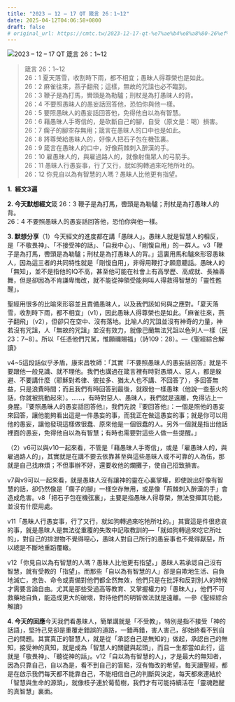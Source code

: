 ```yaml
---
title: "2023 – 12 – 17 QT 箴言 26：1~12"
date: 2025-04-12T04:06:58+0800
draft: false
# original_url: https://cmtc.tw/2023-12-17-qt-%e7%ae%b4%e8%a8%80-26%ef%bc%9a112
---
```


![2023 – 12 – 17 QT 箴言 26：1~12](/images/qt.jpg  "2023 – 12 – 17 QT 箴言 26：1~12")

> 箴言 26：1~12  
> 26：1 夏天落雪，收割時下雨，都不相宜；愚昧人得尊榮也是如此。  
> 26：2 麻雀往來，燕子翻飛；這樣，無故的咒詛也必不臨到。  
> 26：3 鞭子是為打馬，轡頭是為勒驢；刑杖是為打愚昧人的背。  
> 26：4 不要照愚昧人的愚妄話回答他，恐怕你與他一樣。  
> 26：5 要照愚昧人的愚妄話回答他，免得他自以為有智慧。  
> 26：6 藉愚昧人手寄信的，是砍斷自己的腳，自受（原文是：喝）損害。  
> 26：7 瘸子的腳空存無用；箴言在愚昧人的口中也是如此。  
> 26：8 將尊榮給愚昧人的，好像人把石子包在機弦裏。  
> 26：9 箴言在愚昧人的口中，好像荊棘刺入醉漢的手。  
> 26：10 雇愚昧人的，與雇過路人的，就像射傷眾人的弓箭手。  
> 26：11 愚昧人行愚妄事，行了又行，就如狗轉過來吃牠所吐的。  
> 26：12 你見自以為有智慧的人嗎？愚昧人比他更有指望。

**1.  經文3遍**

**2. 今天默想經文**箴 26：3 鞭子是為打馬，轡頭是為勒驢；刑杖是為打愚昧人的背。  
26：4 不要照愚昧人的愚妄話回答他，恐怕你與他一樣。

**3. 默想分享**（1）今天經文的進度都在講「愚昧人」。愚昧人就是智慧人的相反，是「不敬畏神」、「不接受神的話」、「自我中心」、「剛愎自用」的一群人。v3「鞭子是為打馬，轡頭是為勒驢；刑杖是為打愚昧人的背。」這裏用馬和驢來形容愚昧人，因為這三者的共同特性就是「剛愎自用」，非得用鞭打才願意聽話。愚昧人的「無知」，並不是指他的IQ不高，甚至他可能在社會上有高學歷、高成就、長袖善舞，但是卻因為不肯謙卑悔改，就不能從神領受能夠叫人得救得智慧的「靈性甦醒」。

聖經用很多的比喻來形容並且責備愚昧人，以及我們該如何與之應對。「夏天落雪，收割時下雨，都不相宜」（v1），因此愚昧人得尊榮也是如此。「麻雀往來，燕子翻飛」（v2），但卻只在空中、沒有落地。比喻人的咒詛並沒有神奇的力量，神若沒有咒詛，人「無故的咒詛」並沒有效力，就像巴蘭無法咒詛以色列人一樣（民23：7~8）。所以「任憑他們咒駡，惟願禰賜福」（詩109：28）。—《聖經綜合解讀》

v4~5這段話似乎矛盾，康來昌牧師：「其實『不要照愚昧人的愚妄話回答』就是不要跟他一般見識、就不理他。我們也講過在箴言裡有時對愚頑人、惡人，都是躲避、不要講什麼（耶穌對希律、彼拉多、猶太人也不講、不回答了），多回答無益，只是浪費時間；而且我們有時回答到最後，就跟他一樣愚昧（他說一些惹火的話，你就被挑動起來）。……，有時對惡人、愚昧人，我們就是遠離，免得沾上一身腥。『要照愚昧人的愚妄話回答他』，我們先說『要回答他』：一個是照他的愚妄來回答，讓他能夠看出這是一件愚妄的事，而我正在做這愚妄的事；就是你可以用他的愚妄，讓他發現這樣做很蠢、原來他是一個很蠢的人。另外一個就是指出他話裡面的愚妄，免得他自以為有智慧；有時也需要對這些人做一些提醒。」

（2）v6可以與v10一起來看，不管是「藉愚昧人手寄信」，或是「雇愚昧人的，與雇過路人的」，其實就是在講不要去依靠甚至與這些愚昧人或不可靠的人為伍，那就是自己找麻煩；不但事辦不好，還要收他的爛攤子，使自己招致損害。

v7與v9可以一起來看，就是愚昧人沒有讓神的靈在心裏掌權，即使說出好像有智慧的話，卻仍然像是「瘸子的腳」一樣空存無用，或是像「荊棘刺入醉漢的手」會造成危害。v8「把石子包在機弦裏」，主要是指愚昧人得尊榮，無法發揮其功能，並沒有什麼用處。

v11「愚昧人行愚妄事，行了又行，就如狗轉過來吃牠所吐的。」其實這是件很悲哀的事，就是愚昧人是無法從重覆的失敗中記取教訓的—「就如狗轉過來吃它所吐的」，對自己的排泄物不覺得噁心，愚昧人對自己所行的愚妄事也不覺得厭惡，所以總是不斷地重蹈覆轍。

v12「你見自以為有智慧的人嗎？愚昧人比他更有指望。」愚昧人若承認自己沒有智慧，就有受教的「指望」。而那些「自以為有智慧的人」卻是自欺地生活、自負地滅亡，忠告、命令或責備對他們都全然無效，他們只是在批評和反對別人的時候才需要言論自由。尤其是那些受過高等教育、又掌握權力的「愚昧人」，他們不可救藥地自負，能造成更大的破壞，對待他們的明智做法就是遠離。—參《聖經綜合解讀》

**4. 今天的回應**今天我們看愚昧人，簡單講就是「不受教」，特別是指不接受「神的話語」，堅持己見卻是重覆走錯誤的道路，一錯再錯，害人害己，卻始終看不到自己的問題。其實真正的智慧人，就是從「承認自己是無知的」做起，承認自己的無知，接受神的真知，就是成為「智慧人的關鍵與起頭」，而且一生都當如此行，這就是「敬畏神」、「聽從神的話」。v12「自以為有智慧的人」，才是最大的無知者，因為只靠自己，自以為是，看不到自己的盲點，沒有悔改的希望。每天讀聖經，都是在啟示我們每天都不能靠自己，不能相信自己的判斷與決定，每天都來連結於「智慧與生命的源頭」，就像枝子連於葡萄樹，我們才有可能持續活在「靈魂甦醒的真智慧」裏面。